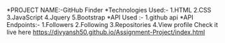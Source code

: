 *PROJECT NAME:-GitHub Finder *Technologies Used:- 1.HTML 2.CSS 3.JavaScript 4.Jquery 5.Bootstrap 
*API Used :- 1.github api 
*API Endpoints:- 1.Followers 2.Following 3.Repositories 4.View profile
Check it live here
https://divyansh50.github.io/Assignment-Project/index.html
